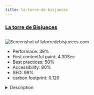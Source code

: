 ```yaml
---
title: la-torre-de-bisjueces
---
```


<div style="height: 3rem">
  <a href="http://latorredebisjueces.com/"><h3>La torre de Bisjueces</h3></a>
</div>
<img loading="lazy" src="/images/thumbs/latorredebisjueces.com.jpg" alt="Screenshot of latorredebisjueces.com" />
<ul>
  <li>Performace: 39%</li>
  <li>
    First contentful paint:
    4.30Sec
  </li>
  <li>Best practices: 50%</li>
  <li>Accessibility: 80%</li>
  <li>SEO: 98%</li>
  <li>carbon footprint: 0.120</li>
</ul>
<details>
  <summary>Description</summary>
  <p>Design and development with content management system software Joomla !.
Based on Bootstrap.
Made for a rural hotel agritourism of Bisjueces village near Burgos (Spain)
It has a manageable schedule for the client to show the availability of their rooms to potential visitors. 
The customer receives a lot of room reservations from the website</p>
</details>

